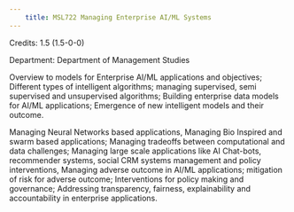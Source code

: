 ```yaml
---
    title: MSL722 Managing Enterprise AI/ML Systems
---
```

Credits: 1.5 (1.5-0-0)

Department: Department of Management Studies

Overview to models for Enterprise AI/ML applications and objectives; Different types of intelligent algorithms; managing supervised, semi supervised and unsupervised algorithms; Building enterprise data models for AI/ML applications; Emergence of new intelligent models and their outcome.

Managing Neural Networks based applications, Managing Bio Inspired and swarm based applications; Managing tradeoffs between computational and data challenges; Managing large scale applications like AI Chat-bots, recommender systems, social CRM systems management and policy interventions, Managing adverse outcome in AI/ML applications; mitigation of risk for adverse outcome; Interventions for policy making and governance; Addressing transparency, fairness, explainability and accountability in enterprise applications.